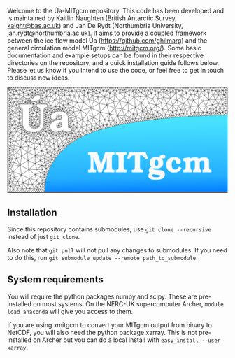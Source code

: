 Welcome to the &#218;a-MITgcm repository. This code has been developed and is maintained by Kaitlin Naughten (British Antarctic Survey, kaight@bas.ac.uk) and Jan De Rydt (Northumbria University, jan.rydt@northumbria.ac.uk). It aims to provide a coupled framework between the ice flow model &#218;a (https://github.com/ghilmarg) and the general circulation model MITgcm (http://mitgcm.org/). Some basic documentation and example setups can be found in their respective directories on the repository, and a quick installation guide follows below. Please let us know if you intend to use the code, or feel free to get in touch to discuss new ideas. 

![Ua-MITgcm-logo](./documentation/UaMITgcm_logo.png "UaMITgcm")


## Installation

Since this repository contains submodules, use `git clone --recursive` instead of just `git clone`.

Also note that `git pull` will not pull any changes to submodules. If you need to do this, run `git submodule update --remote path_to_submodule`.

## System requirements

You will require the python packages numpy and scipy. These are pre-installed on most systems. On the NERC-UK supercomputer Archer, `module load anaconda` will give you access to them.

If you are using xmitgcm to convert your MITgcm output from binary to NetCDF, you will also need the python package xarray. This is not pre-installed on Archer but you can do a local install with `easy_install --user xarray`.
